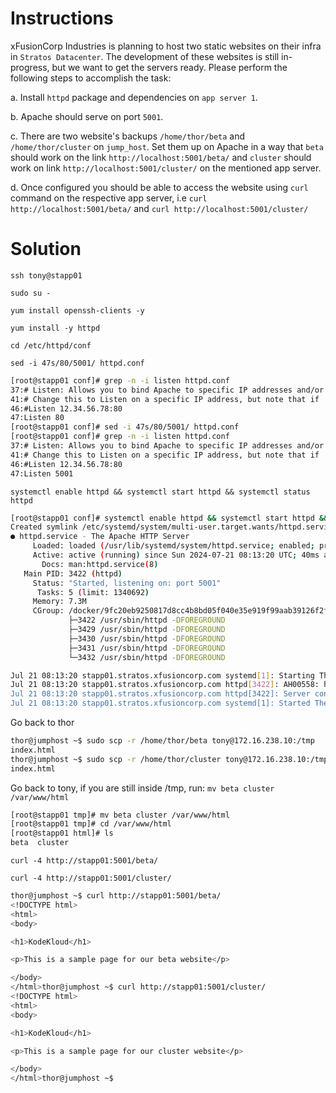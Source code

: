 # Instructions

xFusionCorp Industries is planning to host two static websites on their infra in `Stratos Datacenter`. The development of these websites is still in-progress, but we want to get the servers ready. Please perform the following steps to accomplish the task:

a. Install `httpd` package and dependencies on `app server 1`.

b. Apache should serve on port `5001`.

c. There are two website's backups `/home/thor/beta` and `/home/thor/cluster` on `jump_host`. Set them up on Apache in a way that `beta` should work on the link `http://localhost:5001/beta/` and `cluster` should work on link `http://localhost:5001/cluster/` on the mentioned app server.

d. Once configured you should be able to access the website using `curl` command on the respective app server, i.e `curl http://localhost:5001/beta/` and `curl http://localhost:5001/cluster/`

# Solution

`ssh tony@stapp01`

`sudo su -`

`yum install openssh-clients -y`

`yum install -y httpd`

`cd /etc/httpd/conf`

`sed -i 47s/80/5001/ httpd.conf`

```bash
[root@stapp01 conf]# grep -n -i listen httpd.conf
37:# Listen: Allows you to bind Apache to specific IP addresses and/or
41:# Change this to Listen on a specific IP address, but note that if
46:#Listen 12.34.56.78:80
47:Listen 80
[root@stapp01 conf]# sed -i 47s/80/5001/ httpd.conf
[root@stapp01 conf]# grep -n -i listen httpd.conf
37:# Listen: Allows you to bind Apache to specific IP addresses and/or
41:# Change this to Listen on a specific IP address, but note that if
46:#Listen 12.34.56.78:80
47:Listen 5001
```

`systemctl enable httpd && systemctl start httpd && systemctl status httpd`

```bash
[root@stapp01 conf]# systemctl enable httpd && systemctl start httpd && systemctl status httpd
Created symlink /etc/systemd/system/multi-user.target.wants/httpd.service → /usr/lib/systemd/system/httpd.service.
● httpd.service - The Apache HTTP Server
     Loaded: loaded (/usr/lib/systemd/system/httpd.service; enabled; preset: disabled)
     Active: active (running) since Sun 2024-07-21 08:13:20 UTC; 40ms ago
       Docs: man:httpd.service(8)
   Main PID: 3422 (httpd)
     Status: "Started, listening on: port 5001"
      Tasks: 5 (limit: 1340692)
     Memory: 7.3M
     CGroup: /docker/9fc20eb9250817d8cc4b8bd05f040e35e919f99aab39126f2f7deb737a66c619/system.slice/httpd.service
             ├─3422 /usr/sbin/httpd -DFOREGROUND
             ├─3429 /usr/sbin/httpd -DFOREGROUND
             ├─3430 /usr/sbin/httpd -DFOREGROUND
             ├─3431 /usr/sbin/httpd -DFOREGROUND
             └─3432 /usr/sbin/httpd -DFOREGROUND

Jul 21 08:13:20 stapp01.stratos.xfusioncorp.com systemd[1]: Starting The Apache HTTP Server...
Jul 21 08:13:20 stapp01.stratos.xfusioncorp.com httpd[3422]: AH00558: httpd: Could not reliably determine the server's fully qualified domain name, using stapp01.stratos.xfusioncorp.com. Set the 'ServerName' directive globally to suppress this message
Jul 21 08:13:20 stapp01.stratos.xfusioncorp.com httpd[3422]: Server configured, listening on: port 5001
Jul 21 08:13:20 stapp01.stratos.xfusioncorp.com systemd[1]: Started The Apache HTTP Server.
```

Go back to thor

```bash
thor@jumphost ~$ sudo scp -r /home/thor/beta tony@172.16.238.10:/tmp
index.html                                                                                  100%  117   233.7KB/s   00:00 
thor@jumphost ~$ sudo scp -r /home/thor/cluster tony@172.16.238.10:/tmp
index.html                                                                                  100%  120   531.6KB/s   00:00
```

Go back to tony, if you are still inside /tmp, run: `mv beta cluster /var/www/html`

```bash
[root@stapp01 tmp]# mv beta cluster /var/www/html 
[root@stapp01 tmp]# cd /var/www/html
[root@stapp01 html]# ls
beta  cluster
```

`curl -4 http://stapp01:5001/beta/`

`curl -4 http://stapp01:5001/cluster/`

```bash
thor@jumphost ~$ curl http://stapp01:5001/beta/
<!DOCTYPE html>
<html>
<body>

<h1>KodeKloud</h1>

<p>This is a sample page for our beta website</p>

</body>
</html>thor@jumphost ~$ curl http://stapp01:5001/cluster/
<!DOCTYPE html>
<html>
<body>

<h1>KodeKloud</h1>

<p>This is a sample page for our cluster website</p>

</body>
</html>thor@jumphost ~$
```


